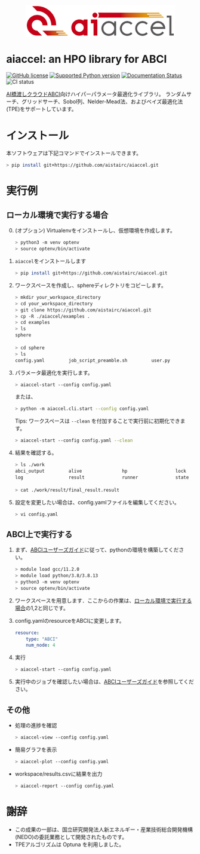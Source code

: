 <div align="center"><img src="https://raw.githubusercontent.com/aistairc/aiaccel/master/docs/image/logo_aiaccel.png" width="400"/></div>

# aiaccel: an HPO library for ABCI
[![GitHub license](https://img.shields.io/github/license/aistairc/aiaccel.svg)](https://github.com/aistairc/aiaccel)
[![Supported Python version](https://img.shields.io/badge/Python-3.8-blue)](https://github.com/aistairc/aiaccel)
[![Documentation Status](https://readthedocs.org/projects/aiaccel/badge/?version=latest)](https://aiaccel.readthedocs.io/ja/latest/)
![CI status](https://github.com/aistairc/aiaccel/actions/workflows/actions.yaml/badge.svg)


[AI橋渡しクラウドABCI](https://abci.ai/)向けハイパーパラメータ最適化ライブラリ。
ランダムサーチ、グリッドサーチ、Sobol列、Nelder-Mead法、およびベイズ最適化法 (TPE)をサポートしています。

# インストール
本ソフトウェアは下記コマンドでインストールできます。
~~~bash
> pip install git+https://github.com/aistairc/aiaccel.git
~~~

# 実行例
## ローカル環境で実行する場合

0. (オプション) Virtualenvをインストールし、仮想環境を作成します。
    ~~~bash
    > python3 -m venv optenv
    > source optenv/bin/activate
    ~~~

1. `aiaccel`をインストールします
    ~~~bash
    > pip install git+https://github.com/aistairc/aiaccel.git
    ~~~


2. ワークスペースを作成し、sphereディレクトリをコピーします。
    ~~~bash
    > mkdir your_workspace_directory
    > cd your_workspace_directory
    > git clone https://github.com/aistairc/aiaccel.git 
    > cp -R ./aiaccel/examples .
    > cd examples
    > ls
    sphere

    > cd sphere
    > ls
    config.yaml         job_script_preamble.sh         user.py
    ~~~

3. パラメータ最適化を実行します。
    ~~~bash
    > aiaccel-start --config config.yaml
    ~~~

    または、

    ~~~bash
    > python -m aiaccel.cli.start --config config.yaml
    ~~~

    Tips: ワークスペースは `--clean` を付加することで実行前に初期化できます。
    ~~~bash
    > aiaccel-start --config config.yaml --clean
    ~~~

4. 結果を確認する。
    ~~~bash
    > ls ./work
    abci_output         alive               hp                  lock
    log                 result              runner              state

    > cat ./work/result/final_result.result
    ~~~

5. 設定を変更したい場合は、config.yamlファイルを編集してください。
    ~~~bash
    > vi config.yaml
    ~~~

## ABCI上で実行する
1. まず、[ABCIユーザーズガイド](https://docs.abci.ai/ja/python)に従って、pythonの環境を構築してください。
    ~~~bash
    > module load gcc/11.2.0
    > module load python/3.8/3.8.13
    > python3 -m venv optenv
    > source optenv/bin/activate
    ~~~

2. ワークスペースを用意します．ここからの作業は、[ローカル環境で実行する場合](https://github.com/aistairc/aiaccel/blob/main/README_JP.md#%E3%83%AD%E3%83%BC%E3%82%AB%E3%83%AB%E7%92%B0%E5%A2%83%E3%81%A7%E5%AE%9F%E8%A1%8C%E3%81%99%E3%82%8B%E5%A0%B4%E5%90%88)の1,2と同じです。

3. config.yamlのresourceをABCIに変更します。
    ```yaml
    resource:
        type: "ABCI"
        num_node: 4
    ```

4. 実行
    ~~~bash
    > aiaccel-start --config config.yaml
    ~~~

5. 実行中のジョブを確認したい場合は、[ABCIユーザーズガイド](https://docs.abci.ai/ja/job-execution/#show-the-status-of-batch-jobs)を参照してください。


## その他
- 処理の進捗を確認
    ~~~bash
    > aiaccel-view --config config.yaml
    ~~~

- 簡易グラフを表示
    ~~~bash
    > aiaccel-plot --config config.yaml
    ~~~

- workspace/results.csvに結果を出力
    ~~~bash
    > aiaccel-report --config config.yaml
    ~~~


# 謝辞
* この成果の一部は、国立研究開発法人新エネルギー・産業技術総合開発機構(NEDO)の委託業務として開発されたものです。
* TPEアルゴリズムは Optuna を利用しました。
